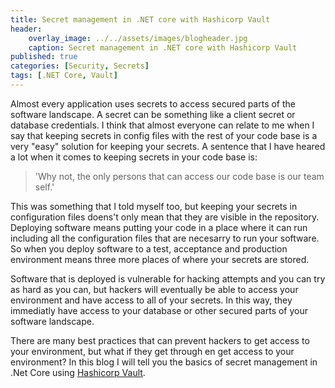 ```yaml
---
title: Secret management in .NET core with Hashicorp Vault 
header:
    overlay_image: ../../assets/images/blogheader.jpg
    caption: Secret management in .NET core with Hashicorp Vault
published: true
categories: [Security, Secrets]
tags: [.NET Core, Vault]
---
```



Almost every application uses secrets to access secured parts of the software landscape. A secret can be something like a client secret or database credentials. I think that almost everyone can relate to me when I say that keeping secrets in config files with the rest of your code base is a very "easy" solution for keeping your secrets. A sentence that I have heared a lot when it comes to keeping secrets in your code base is:

> 'Why not, the only persons that can access our code base is our team self.'

This was something that I told myself too, but keeping your secrets in configuration files doens't only mean that they are visible in the repository. Deploying software means putting your code in a place where it can run including all the configuration files that are necesarry to run your software. So when you deploy software to a test, acceptance and production environment means three more places of where your secrets are stored.

Software that is deployed is vulnerable for hacking attempts and you can try as hard as you can, but hackers will eventually be able to access your environment and have access to all of your secrets. In this way, they immediatly have access to your database or other secured parts of your software landscape.

There are many best practices that can prevent hackers to get access to your environment, but what if they get through en get access to your environment? In this blog I will tell you the basics of  secret management in .Net Core using [Hashicorp Vault](https://www.vaultproject.io/).

